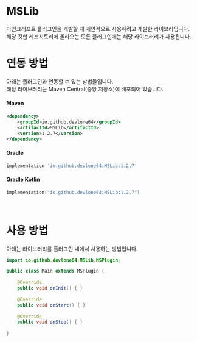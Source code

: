 # MSLib
마인크래프트 플러그인을 개발할 때 개인적으로 사용하려고 개발한 라이브러입니다.<br>
해당 깃헙 레포지토리에 올라오는 모든 플러그인에는 해당 라이브러리가 사용됩니다.

# 연동 방법
아래는 플러그인과 연동할 수 있는 방법들입니다.<br>
해당 라이브러리는 Maven Central(중앙 저장소)에 배포되어 있습니다.

#### Maven
```xml
<dependency>
    <groupId>io.github.devlone64</groupId>
    <artifactId>MSLib</artifactId>
    <version>1.2.7</version>
</dependency>
```

#### Gradle
```Groovy
implementation 'io.github.devlone64:MSLib:1.2.7'
```

#### Gradle Kotlin
```kotlin
implementation("io.github.devlone64:MSLib:1.2.7")
```

<br>

# 사용 방법
아래는 라이브러리를 플러그인 내에서 사용하는 방법입니다.

```java
import io.github.devlone64.MSLib.MSPlugin;

public class Main extends MSPlugin {
    
    @Override
    public void onInit() { }
    
    @Override
    public void onStart() { }
    
    @Override
    public void onStop() { }
    
}
```
